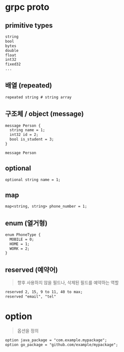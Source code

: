 # grpc proto

## primitive types

```txt
string
bool
bytes
double
float
int32
fixed32
...
```

## 배열 (repeated)

```txt
repeated string # string array
```

## 구조체 / object (message)

```txt
message Person {
  string name = 1;
  int32 id = 2;
  bool is_student = 3;
}

message Person
```

## optional

```txt
optional string name = 1;
```

## map

```txt
map<string, string> phone_number = 1;
```

## enum (열거형)

```txt
enum PhoneType {
  MOBILE = 0;
  HOME = 1;
  WORK = 2;
}
```

## reserved (예약어)

> 향후 사용하지 않을 필드나, 삭제된 필드를 예약하는 역할

```txt
reserved 2, 15, 9 to 11, 40 to max;
reserved "email", "tel"
```

# option

> 옵션을 정의

```txt
option java_package = "com.example.mypackage";
option go_package = "github.com/example/mypackage";
```
